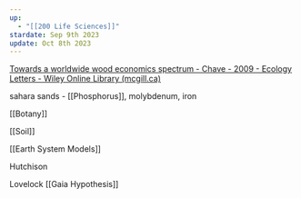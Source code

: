 ```yaml
---
up:
  - "[[200 Life Sciences]]"
stardate: Sep 9th 2023
update: Oct 8th 2023
---
```

[Towards a worldwide wood economics spectrum - Chave - 2009 - Ecology Letters - Wiley Online Library (mcgill.ca)](https://onlinelibrary-wiley-com.proxy3.library.mcgill.ca/doi/full/10.1111/j.1461-0248.2009.01285.x)

sahara sands - [[Phosphorus]], molybdenum, iron

[[Botany]]

[[Soil]]

[[Earth System Models]]

Hutchison

Lovelock [[Gaia Hypothesis]]